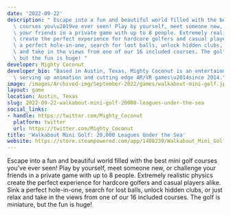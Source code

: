 ```yaml
---
date: '2022-09-22'
description: " Escape into a fun and beautiful world filled with the best mini golf\
  \ courses you\u2019ve ever seen! Play by yourself, meet someone new, or challenge\
  \ your friends in a private game with up to 8 people. Extremely realistic physics\
  \ create the perfect experience for hardcore golfers and casual players alike. Sink\
  \ a perfect hole-in-one, search for lost balls, unlock hidden clubs, or just relax\
  \ and take in the views from one of our 16 included courses. The golf is miniature,\
  \ but the fun is huge! "
developer: Mighty Coconut
developer_bio: "Based in Austin, Texas, Mighty Coconut is an entertainment studio\
  \ serving up animation and cutting edge AR/VR games\u2014since 2014."
image: /images/Archived-img/September-2022/games/walkabout-mini-golf.jpeg
layout: game
location: Austin, Texas
slug: 2022-09-22-walkabout-mini-golf-20000-leagues-under-the-sea
social_links:
- handle: https://twitter.com/Mighty_Coconut
  platform: twitter
  url: https://twitter.com/Mighty_Coconut
title: 'Walkabout Mini Golf: 20,000 Leagues Under the Sea'
website: https://store.steampowered.com/app/1408230/Walkabout_Mini_Golf_VR/
---
```


 Escape into a fun and beautiful world filled with the best mini golf courses you’ve ever seen! Play by yourself, meet someone new, or challenge your friends in a private game with up to 8 people. Extremely realistic physics create the perfect experience for hardcore golfers and casual players alike. Sink a perfect hole-in-one, search for lost balls, unlock hidden clubs, or just relax and take in the views from one of our 16 included courses. The golf is miniature, but the fun is huge! 
